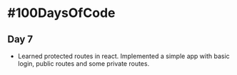 # #100DaysOfCode
## Day 7
* Learned protected routes in react. Implemented a simple app with basic login, public routes and some private routes.